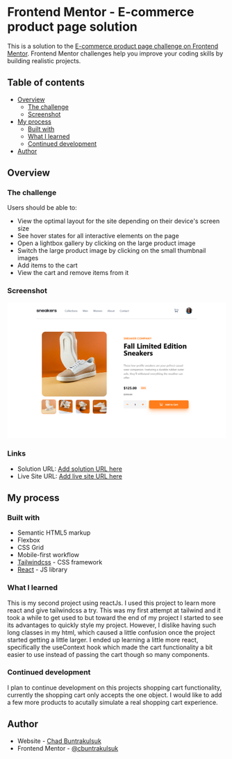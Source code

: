 # Frontend Mentor - E-commerce product page solution

This is a solution to the [E-commerce product page challenge on Frontend Mentor](https://www.frontendmentor.io/challenges/ecommerce-product-page-UPsZ9MJp6). Frontend Mentor challenges help you improve your coding skills by building realistic projects.

## Table of contents

- [Overview](#overview)
  - [The challenge](#the-challenge)
  - [Screenshot](#screenshot)
- [My process](#my-process)
  - [Built with](#built-with)
  - [What I learned](#what-i-learned)
  - [Continued development](#continued-development)
- [Author](#author)

## Overview

### The challenge

Users should be able to:

- View the optimal layout for the site depending on their device's screen size
- See hover states for all interactive elements on the page
- Open a lightbox gallery by clicking on the large product image
- Switch the large product image by clicking on the small thumbnail images
- Add items to the cart
- View the cart and remove items from it

### Screenshot

![](./src/images/Product-Page.png)

### Links

- Solution URL: [Add solution URL here](https://your-solution-url.com)
- Live Site URL: [Add live site URL here](https://your-live-site-url.com)

## My process

### Built with

- Semantic HTML5 markup
- Flexbox
- CSS Grid
- Mobile-first workflow
- [Tailwindcss](https://tailwindcss.com/) - CSS framework
- [React](https://reactjs.org/) - JS library

### What I learned

This is my second project using reactJs. I used this project to learn more react and give tailwindcss a try. This was my first attempt at tailwind
and it took a while to get used to but toward the end of my project I started to see its advantages to quickly style my project. However, I dislike
having such long classes in my html, which caused a little confusion once the project started getting a little larger. I ended up learning a little more
react, specifically the useContext hook which made the cart functionality a bit easier to use instead of passing the cart though so many components.

### Continued development

I plan to continue development on this projects shopping cart functionality, currently the shopping cart only accepts the one object. I would like to add a few more
products to acutally simulate a real shopping cart experience.

## Author

- Website - [Chad Buntrakulsuk](https://github.com/cbuntrakulsuk)
- Frontend Mentor - [@cbuntrakulsuk](https://www.frontendmentor.io/profile/cbuntrakulsuk)
